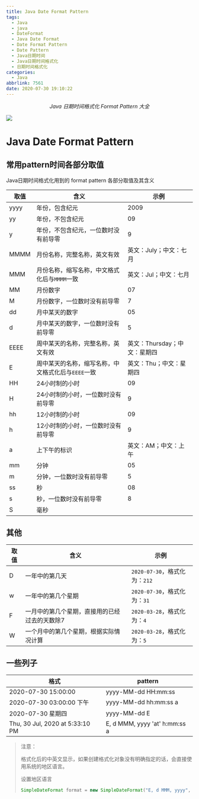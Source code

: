 ```yaml
---
title: Java Date Format Pattern
tags:
  - Java
  - java
  - DateFormat
  - Java Date Format
  - Date Format Pattern
  - Date Pattern
  - Java日期时间
  - Java日期时间格式化
  - 日期时间格式化
categories:
  - Java
abbrlink: 7561
date: 2020-07-30 19:10:22
---
```


<center><i>Java 日期时间格式化 Format Pattern 大全</i></center>

![](https://imxushuai-01.coding.net/p/pic/d/pic/git/raw/3372617bb21ab0184288c211b3387fffcecd7bb1/BlogFeatureImage-Changing-the-Date-Format-from-UTC.png)

<!-- more -->

# Java Date Format Pattern

## 常用pattern时间各部分取值

Java日期时间格式化用到的 format pattern 各部分取值及其含义

| 取值 | 含义                                               | 示例                         |
| ---- | -------------------------------------------------- | ---------------------------- |
| yyyy | 年份，包含纪元                                     | 2009                         |
| yy   | 年份，不包含纪元                                   | 09                           |
| y    | 年份，不包含纪元，一位数时没有前导零               | 9                            |
| MMMM | 月份名称，完整名称，英文有效                       | 英文：July；中文：七月       |
| MMM  | 月份名称，缩写名称，中文格式化后与`MMMM`一致       | 英文：Jul；中文：七月        |
| MM   | 月份数字                                           | 07                           |
| M    | 月份数字，一位数时没有前导零                       | 7                            |
| dd   | 月中某天的数字                                     | 05                           |
| d    | 月中某天的数字，一位数时没有前导零                 | 5                            |
| EEEE | 周中某天的名称，完整名称，英文有效                 | 英文：Thursday；中文：星期四 |
| E    | 周中某天的名称，缩写名称，中文格式化后与`EEEE`一致 | 英文：Thu；中文：星期四      |
| HH   | 24小时制的小时                                     | 09                           |
| H    | 24小时制的小时，一位数时没有前导零                 | 9                            |
| hh   | 12小时制的小时                                     | 09                           |
| h    | 12小时制的小时，一位数时没有前导零                 | 9                            |
| a    | 上下午的标识                                       | 英文：AM；中文：上午         |
| mm   | 分钟                                               | 05                           |
| m    | 分钟，一位数时没有前导零                           | 5                            |
| ss   | 秒                                                 | 08                           |
| s    | 秒，一位数时没有前导零                             | 8                            |
| S    | 毫秒                                               |                              |

## 其他

| 取值 | 含义                                          | 示例                          |
| ---- | --------------------------------------------- | ----------------------------- |
| D    | 一年中的第几天                                | `2020-07-30`，格式化为：`212` |
| w    | 一年中的第几个星期                            | `2020-07-30`，格式化为：`31`  |
| F    | 一月中的第几个星期，直接用的已经过去的天数除7 | `2020-03-28`，格式化为：`4`   |
| W    | 一个月中的第几个星期，根据实际情况计算        | `2020-03-28`，格式化为：`5`   |

## 一些列子

| 格式                            | pattern                       |
| ------------------------------- | ----------------------------- |
| 2020-07-30 15:00:00             | yyyy-MM-dd HH:mm:ss           |
| 2020-07-30 03:00:00 下午        | yyyy-MM-dd hh:mm:ss a         |
| 2020-07-30 星期四               | yyyy-MM-dd E                  |
| Thu, 30 Jul, 2020 at 5:33:10 PM | E, d MMM, yyyy 'at' h:mm:ss a |

> 注意：
>
> 格式化后的中英文显示，如果创建格式化对象没有明确指定的话，会直接使用系统的地区语言。
>
> 设置地区语言
>
> ```java
> SimpleDateFormat format = new SimpleDateFormat("E, d MMM, yyyy", Locale.US);
> ```